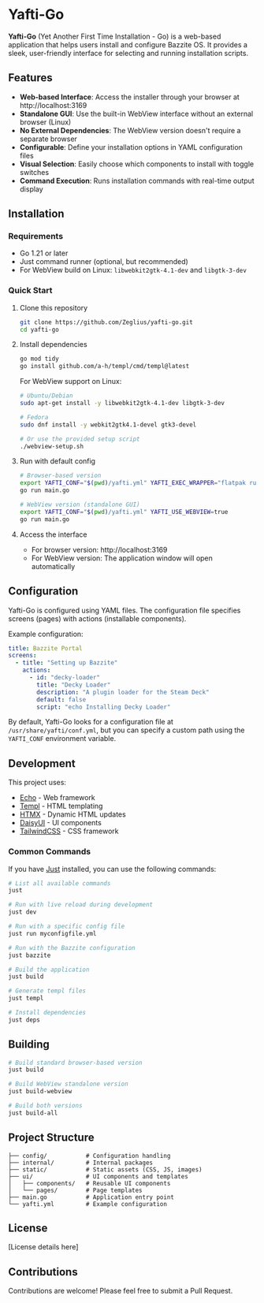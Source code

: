 # Yafti-Go

**Yafti-Go** (Yet Another First Time Installation - Go) is a web-based application that helps users install and configure Bazzite OS. It provides a sleek, user-friendly interface for selecting and running installation scripts.


## Features

- **Web-based Interface**: Access the installer through your browser at http://localhost:3169
- **Standalone GUI**: Use the built-in WebView interface without an external browser (Linux)
- **No External Dependencies**: The WebView version doesn't require a separate browser
- **Configurable**: Define your installation options in YAML configuration files
- **Visual Selection**: Easily choose which components to install with toggle switches
- **Command Execution**: Runs installation commands with real-time output display

## Installation

### Requirements

- Go 1.21 or later
- Just command runner (optional, but recommended)
- For WebView build on Linux: `libwebkit2gtk-4.1-dev` and `libgtk-3-dev`

### Quick Start

1. Clone this repository
   ```bash
   git clone https://github.com/Zeglius/yafti-go.git
   cd yafti-go
   ```

2. Install dependencies
   ```bash
   go mod tidy
   go install github.com/a-h/templ/cmd/templ@latest
   ```

   For WebView support on Linux:
   ```bash
   # Ubuntu/Debian
   sudo apt-get install -y libwebkit2gtk-4.1-dev libgtk-3-dev
   
   # Fedora
   sudo dnf install -y webkit2gtk4.1-devel gtk3-devel
   
   # Or use the provided setup script
   ./webview-setup.sh
   ```

3. Run with default config
   ```bash
   # Browser-based version
   export YAFTI_CONF="$(pwd)/yafti.yml" YAFTI_EXEC_WRAPPER="flatpak run org.mozilla.firefox --kiosk --new-instance %u"
   go run main.go
   
   # WebView version (standalone GUI)
   export YAFTI_CONF="$(pwd)/yafti.yml" YAFTI_USE_WEBVIEW=true
   go run main.go
   ```

4. Access the interface
   - For browser version: http://localhost:3169
   - For WebView version: The application window will open automatically

## Configuration

Yafti-Go is configured using YAML files. The configuration file specifies screens (pages) with actions (installable components).

Example configuration:

```yaml
title: Bazzite Portal
screens:
  - title: "Setting up Bazzite"
    actions:
      - id: "decky-loader"
        title: "Decky Loader"
        description: "A plugin loader for the Steam Deck"
        default: false
        script: "echo Installing Decky Loader"
```

By default, Yafti-Go looks for a configuration file at `/usr/share/yafti/conf.yml`, but you can specify a custom path using the `YAFTI_CONF` environment variable.

## Development

This project uses:
- [Echo](https://echo.labstack.com/) - Web framework
- [Templ](https://templ.guide/) - HTML templating
- [HTMX](https://htmx.org/) - Dynamic HTML updates
- [DaisyUI](https://daisyui.com/) - UI components
- [TailwindCSS](https://tailwindcss.com/) - CSS framework

### Common Commands

If you have [Just](https://github.com/casey/just) installed, you can use the following commands:

```bash
# List all available commands
just

# Run with live reload during development
just dev

# Run with a specific config file
just run myconfigfile.yml

# Run with the Bazzite configuration
just bazzite

# Build the application
just build

# Generate templ files
just templ

# Install dependencies
just deps
```

## Building

```bash
# Build standard browser-based version
just build

# Build WebView standalone version
just build-webview

# Build both versions
just build-all
```

## Project Structure

```
├── config/           # Configuration handling
├── internal/         # Internal packages
├── static/           # Static assets (CSS, JS, images)
├── ui/               # UI components and templates
│   ├── components/   # Reusable UI components
│   └── pages/        # Page templates
├── main.go           # Application entry point
└── yafti.yml         # Example configuration
```

## License

[License details here]

## Contributions

Contributions are welcome! Please feel free to submit a Pull Request.
